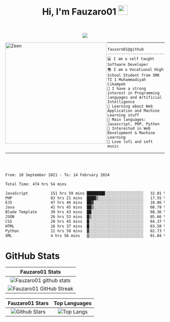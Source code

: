 <h1 align="center">
Hi, I'm Fauzaro01
  <img src="https://media.giphy.com/media/hvRJCLFzcasrR4ia7z/giphy.gif" width="30"></h1>
<br/>

<p align="center">
  <a href="https://github.com/DenverCoder1/readme-typing-svg">
    <img src="https://readme-typing-svg.herokuapp.com?lines=Chill%20and%20Coding;Full+Stack+Web+Developer;Student;Software%20Develover;Always%20learning%20new%20things&center=true&width=380&height=45"></a>
</p>

<img align="left" src="https://media.tenor.com/LNrMsLTFICEAAAAi/elysia.gif" alt="Zeen" width="320" height="320" />
<hr>

```
fauzaro01@github
-------------------------
💻 I am a self taught Software Developer
📚 I am a Vocational High School Student from SMK TI 1 Muhammadiyah Cikampek
📝 I have a strong interest in Programming languages and Artificial Intelligence
🌱 Learning about Web Application and Machine Learning stuff
🌟 Main languages: Javascript, PHP, Python
🚩 Interested in Web Development & Machine Learning
🎵 Love lofi and soft music 
```

<hr>
<br>
<br>
<div align="left">
<!--START_SECTION:waka-->

```txt
From: 10 September 2021 - To: 14 February 2024

Total Time: 474 hrs 54 mins

JavaScript          151 hrs 59 mins ████████░░░░░░░░░░░░░░░░░   32.01 %
PHP                 83 hrs 21 mins  ████▒░░░░░░░░░░░░░░░░░░░░   17.55 %
EJS                 47 hrs 46 mins  ██▓░░░░░░░░░░░░░░░░░░░░░░   10.06 %
Java                41 hrs 45 mins  ██▒░░░░░░░░░░░░░░░░░░░░░░   08.79 %
Blade Template      39 hrs 43 mins  ██░░░░░░░░░░░░░░░░░░░░░░░   08.36 %
JSON                26 hrs 53 mins  █▒░░░░░░░░░░░░░░░░░░░░░░░   05.66 %
CSS                 20 hrs 45 mins  █░░░░░░░░░░░░░░░░░░░░░░░░   04.37 %
HTML                16 hrs 37 mins  █░░░░░░░░░░░░░░░░░░░░░░░░   03.50 %
Python              12 hrs 58 mins  ▓░░░░░░░░░░░░░░░░░░░░░░░░   02.73 %
XML                 4 hrs 56 mins   ▒░░░░░░░░░░░░░░░░░░░░░░░░   01.04 %
```

<!--END_SECTION:waka-->
</div>

# GitHub Stats

|                                                            Fauzaro01 Stats                                                            |
| :--------------------------------------------------------------------------------------------------------------------------------------------: |
|        ![Fauzaro01 github stats](https://github-readme-stats.vercel.app/api?username=Fauzaro01&show_icons=true&theme=algolia)        |
|              ![Fauzaro01 GitHub Streak](https://github-readme-streak-stats.herokuapp.com/?user=Fauzaro01&theme=algolia)              |

|                                                                                              Fauzaro01 Stars                                                                                              |                                                           Top Languages                                                           |
| :----------------------------------------------------------------------------------------------------------------------------------------------------------------------------------------------------------------: | :-------------------------------------------------------------------------------------------------------------------------------: |
| ![Github Stars](https://github-readme-stats.vercel.app/api?username=Fauzaro01&show_icons=true&locale=en&count_private=true&hide_rank=true&custom_title=My%20GitHub%20Stats&disable_animations=true&theme=algolia) | ![Top Langs](https://github-readme-stats.vercel.app/api/top-langs/?username=Fauzaro01&langs_count=8&theme=algolia&layout=compact) |

